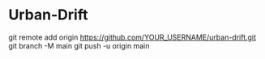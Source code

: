 # Urban-Drift
git remote add origin https://github.com/YOUR_USERNAME/urban-drift.git
git branch -M main
git push -u origin main

